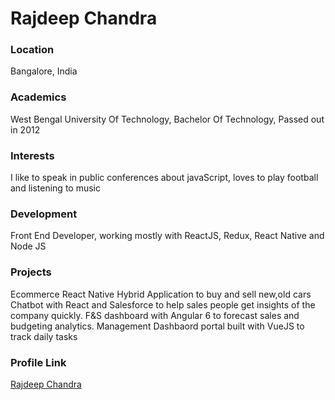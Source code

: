 # Rajdeep Chandra
### Location

Bangalore, India

### Academics

West Bengal University Of Technology, Bachelor Of Technology, Passed out in 2012

### Interests

I like to speak in public conferences about javaScript, loves to play football and listening to music

### Development

Front End Developer, working mostly with ReactJS, Redux, React Native and Node JS

### Projects

Ecommerce React Native Hybrid Application to buy and sell new,old cars
Chatbot with React and Salesforce to help sales people get insights of the company quickly.
F&S dashboard with Angular 6 to forecast sales and budgeting analytics.
Management Dashbaord portal built with VueJS to track daily tasks

### Profile Link

[Rajdeep Chandra](https://github.com/Rajdeepc)
